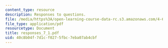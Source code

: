 ```yaml
---
content_type: resource
description: Responses to questions.
file: /media/https%3A/open-learning-course-data-rc.s3.amazonaws.com/4-645-selected-topics-in-architecture-architecture-from-1750-to-the-present-fall-2004/40c8b04f7d1cf0275fbc7eba07ab4cbf_responses_7_1.pdf
file_type: application/pdf
resourcetype: Document
title: responses_7_1.pdf
uid: 40c8b04f-7d1c-f027-5fbc-7eba07ab4cbf
---
```

